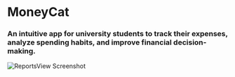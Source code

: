 # **MoneyCat**
### An intuitive app for university students to track their expenses, analyze spending habits, and improve financial decision-making.

![ReportsView Screenshot](path_to_image_or_gif.gif)
